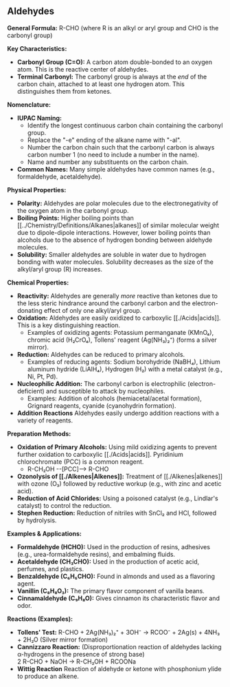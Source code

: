 ## Aldehydes  
  
**General Formula:** R-CHO (where R is an alkyl or aryl group and CHO is the carbonyl group)  
  
**Key Characteristics:**  
  
*   **Carbonyl Group (C=O):**  A carbon atom double-bonded to an oxygen atom. This is the reactive center of aldehydes.  
*   **Terminal Carbonyl:** The carbonyl group is always at the *end* of the carbon chain, attached to at least one hydrogen atom. This distinguishes them from ketones.  
  
**Nomenclature:**  
  
*   **IUPAC Naming:**  
    *   Identify the longest continuous carbon chain containing the carbonyl group.  
    *   Replace the "-e" ending of the alkane name with "-al".  
    *   Number the carbon chain such that the carbonyl carbon is always carbon number 1 (no need to include a number in the name).  
    *   Name and number any substituents on the carbon chain.  
*   **Common Names:** Many simple aldehydes have common names (e.g., formaldehyde, acetaldehyde).  
  
**Physical Properties:**  
  
*   **Polarity:**  Aldehydes are polar molecules due to the electronegativity of the oxygen atom in the carbonyl group.  
*   **Boiling Points:** Higher boiling points than [[../Chemistry/Definitions/Alkanes|alkanes]] of similar molecular weight due to dipole-dipole interactions. However, lower boiling points than alcohols due to the absence of hydrogen bonding between aldehyde molecules.  
*   **Solubility:**  Smaller aldehydes are soluble in water due to hydrogen bonding with water molecules. Solubility decreases as the size of the alkyl/aryl group (R) increases.  
  
**Chemical Properties:**  
  
*   **Reactivity:** Aldehydes are generally *more* reactive than ketones due to the less steric hindrance around the carbonyl carbon and the electron-donating effect of only one alkyl/aryl group.  
*   **Oxidation:** Aldehydes are easily oxidized to carboxylic [[./Acids|acids]]. This is a key distinguishing reaction.  
    *   Examples of oxidizing agents:  Potassium permanganate (KMnO₄), chromic acid (H₂CrO₄), Tollens' reagent (Ag(NH₃)₂⁺) (forms a silver mirror).  
*   **Reduction:** Aldehydes can be reduced to primary alcohols.  
    *   Examples of reducing agents: Sodium borohydride (NaBH₄), Lithium aluminum hydride (LiAlH₄), Hydrogen (H₂) with a metal catalyst (e.g., Ni, Pt, Pd).  
*   **Nucleophilic Addition:** The carbonyl carbon is electrophilic (electron-deficient) and susceptible to attack by nucleophiles.  
    *   Examples: Addition of alcohols (hemiacetal/acetal formation), Grignard reagents, cyanide (cyanohydrin formation).  
*   **Addition Reactions** Aldehydes easily undergo addition reactions with a variety of reagents.  
  
**Preparation Methods:**  
  
*   **Oxidation of Primary Alcohols:** Using mild oxidizing agents to prevent further oxidation to carboxylic [[./Acids|acids]]. Pyridinium chlorochromate (PCC) is a common reagent.  
    *   R-CH₂OH  --[PCC]--> R-CHO  
*   **Ozonolysis of [[./Alkenes|Alkenes]]:** Treatment of [[./Alkenes|alkenes]] with ozone (O₃) followed by reductive workup (e.g., with zinc and acetic acid).  
*   **Reduction of Acid Chlorides:** Using a poisoned catalyst (e.g., Lindlar's catalyst) to control the reduction.  
*   **Stephen Reduction:**  Reduction of nitriles with SnCl₂ and HCl, followed by hydrolysis.  
  
**Examples & Applications:**  
  
*   **Formaldehyde (HCHO):** Used in the production of resins, adhesives (e.g., urea-formaldehyde resins), and embalming fluids.  
*   **Acetaldehyde (CH₃CHO):** Used in the production of acetic acid, perfumes, and plastics.  
*   **Benzaldehyde (C₆H₅CHO):** Found in almonds and used as a flavoring agent.  
*   **Vanillin (C₈H₈O₃):** The primary flavor component of vanilla beans.  
*   **Cinnamaldehyde (C₉H₈O):** Gives cinnamon its characteristic flavor and odor.  
  
**Reactions (Examples):**  
  
*   **Tollens' Test:**  R-CHO + 2Ag(NH₃)₂⁺ + 3OH⁻ → RCOO⁻ + 2Ag(s) + 4NH₃ + 2H₂O (Silver mirror formation)  
*   **Cannizzaro Reaction:** (Disproportionation reaction of aldehydes lacking α-hydrogens in the presence of strong base)  
    2 R-CHO + NaOH → R-CH₂OH + RCOONa  
* **Wittig Reaction** Reaction of aldehyde or ketone with phosphonium ylide to produce an alkene.  
